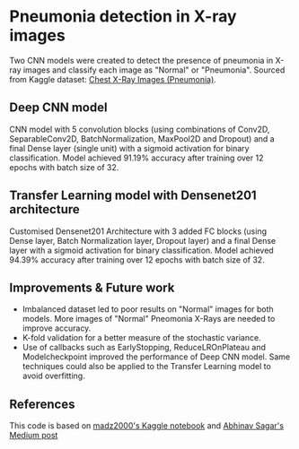 # Pneumonia detection in X-ray images

Two CNN models were created to detect the presence of pneumonia in X-ray images and classify each image as "Normal" or "Pneumonia". Sourced from Kaggle dataset: [Chest X-Ray Images (Pneumonia)](https://www.kaggle.com/paultimothymooney/chest-xray-pneumonia).

## Deep CNN model 

CNN model with 5 convolution blocks (using combinations of Conv2D, SeparableConv2D, BatchNormalization, MaxPool2D and Dropout) and a final Dense layer (single unit) with a sigmoid activation for binary classification. Model achieved 91.19% accuracy after training over 12 epochs with batch size of 32.  

## Transfer Learning model with Densenet201 architecture 

Customised Densenet201 Architecture with 3 added FC blocks (using Dense layer, Batch Normalization layer, Dropout layer) and a final Dense layer with a sigmoid activation for binary classification. Model achieved 94.39% accuracy after training over 12 epochs with batch size of 32. 

## Improvements & Future work

- Imbalanced dataset led to poor results on "Normal" images for both models. More images of "Normal" Pneomonia X-Rays are needed to improve accuracy. 
- K-fold validation for a better measure of the stochastic variance.
- Use of callbacks such as EarlyStopping, ReduceLROnPlateau and Modelcheckpoint improved the performance of Deep CNN model. Same techniques could also be applied to the Transfer Learning model to avoid overfitting. 

## References

This code is based on [madz2000's Kaggle notebook](https://www.kaggle.com/madz2000/pneumonia-detection-using-cnn-92-6-accuracy) and [Abhinav Sagar's Medium post](https://towardsdatascience.com/deep-learning-for-detecting-pneumonia-from-x-ray-images-fc9a3d9fdba8)
